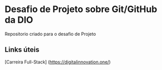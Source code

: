 # Desafio de Projeto sobre Git/GitHub da DIO

Repositorio criado para o desafio de Projeto

## Links  úteis
[Carreira Full-Stack] (https://digitalinnovation.one/)





